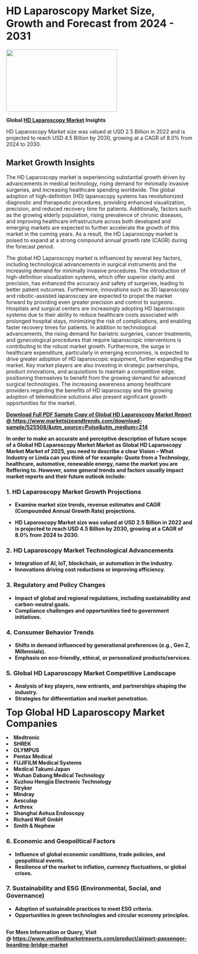 <H1>HD Laparoscopy Market Size, Growth and Forecast from 2024 - 2031</H1><img class="aligncenter size-medium wp-image-584254" src="https://thirdeyenews.in/wp-content/uploads/2024/09/Global-Market-Research-300x168.jpeg" alt="" width="300" height="168" /><p><strong>Global&nbsp;<a href="https://www.marketsizeandtrends.com/download-sample/525508/&amp;utm_source=Pulse&amp;utm_medium=214">HD Laparoscopy Market</a> Insights</strong></p><p>HD Laparoscopy Market size was valued at USD 2.5 Billion in 2022 and is projected to reach USD 4.5 Billion by 2030, growing at a CAGR of 8.0% from 2024 to 2030.</p><p><h2>Market Growth Insights</h2> <p>The HD Laparoscopy market is experiencing substantial growth driven by advancements in medical technology, rising demand for minimally invasive surgeries, and increasing healthcare spending worldwide. The global adoption of high-definition (HD) laparoscopy systems has revolutionized diagnostic and therapeutic procedures, providing enhanced visualization, precision, and reduced recovery time for patients. Additionally, factors such as the growing elderly population, rising prevalence of chronic diseases, and improving healthcare infrastructure across both developed and emerging markets are expected to further accelerate the growth of this market in the coming years. As a result, the HD Laparoscopy market is poised to expand at a strong compound annual growth rate (CAGR) during the forecast period.</p> <p><strong><a href="#"></a></strong></p> <p>The global HD Laparoscopy market is influenced by several key factors, including technological advancements in surgical instruments and the increasing demand for minimally invasive procedures. The introduction of high-definition visualization systems, which offer superior clarity and precision, has enhanced the accuracy and safety of surgeries, leading to better patient outcomes. Furthermore, innovations such as 3D laparoscopy and robotic-assisted laparoscopy are expected to propel the market forward by providing even greater precision and control to surgeons. Hospitals and surgical centers are increasingly adopting HD laparoscopic systems due to their ability to reduce healthcare costs associated with prolonged hospital stays, minimizing the risk of complications, and enabling faster recovery times for patients. In addition to technological advancements, the rising demand for bariatric surgeries, cancer treatments, and gynecological procedures that require laparoscopic interventions is contributing to the robust market growth. Furthermore, the surge in healthcare expenditure, particularly in emerging economies, is expected to drive greater adoption of HD laparoscopic equipment, further expanding the market. Key market players are also investing in strategic partnerships, product innovations, and acquisitions to maintain a competitive edge, positioning themselves to benefit from the growing demand for advanced surgical technologies. The increasing awareness among healthcare providers regarding the benefits of HD laparoscopy and the growing adoption of telemedicine solutions also present significant growth opportunities for the market. <p><strong><a href="#"></p><p><span class=""><strong>Download Full PDF Sample Copy of Global HD Laparoscopy Market Report</strong> @ <a href="https://www.marketsizeandtrends.com/download-sample/525508/&amp;utm_source=Pulse&amp;utm_medium=214" target="_blank">https://www.marketsizeandtrends.com/download-sample/525508/&amp;utm_source=Pulse&amp;utm_medium=214</a></span></p><p>In order to make an accurate and perceptive description of future scope of a Global&nbsp;HD Laparoscopy Market Market as Global&nbsp;HD Laparoscopy Market Market of 2025, you need to describe a clear Vision &ndash; What Industry or Linda can you think of for example: Quote from a Technology, healthcare, automotive, renewable energy, name the market you are Reffering to. However, some general trends and factors usually impact market reports and their future outlook include:</p><h3>1.&nbsp;<strong>HD Laparoscopy Market Growth Projections</strong></h3><ul><li>Examine market size trends, revenue estimates and CAGR (Compounded Annual Growth Rate) projections.</li><li><p>HD Laparoscopy Market size was valued at USD 2.5 Billion in 2022 and is projected to reach USD 4.5 Billion by 2030, growing at a CAGR of 8.0% from 2024 to 2030.</p></li></ul><h3>2.&nbsp;<strong>HD Laparoscopy Market Technological Advancements</strong></h3><ul><li>Integration of AI, IoT, blockchain, or automation in the industry.</li><li>Innovations driving cost reductions or improving efficiency.</li></ul><h3>3.&nbsp;<strong>Regulatory and Policy Changes</strong></h3><ul><li>Impact of global and regional regulations, including sustainability and carbon-neutral goals.</li><li>Compliance challenges and opportunities tied to government initiatives.</li></ul><h3>4.&nbsp;<strong>Consumer Behavior Trends</strong></h3><ul><li>Shifts in demand influenced by generational preferences (e.g., Gen Z, Millennials).</li><li>Emphasis on eco-friendly, ethical, or personalized products/services.</li></ul><h3>5.&nbsp;<strong>Global HD Laparoscopy Market Competitive Landscape</strong></h3><ul><li>Analysis of key players, new entrants, and partnerships shaping the industry.</li><li>Strategies for differentiation and market penetration.</li></ul><p data-pm-slice="1 1 []"><span style="color: inherit; font-family: inherit; font-size: 25px;">Top Global HD Laparoscopy Market Companies</span></p><div class="" data-test-id=""><p><li>Medtronic</li><li> SHREK</li><li> OLYMPUS</li><li> Pentax Medical</li><li> FUJIFILM Medical Systems</li><li> Medical Takumi Japan</li><li> Wuhan Dabang Medical Technology</li><li> Xuzhou Hengjia Electronic Technology</li><li> Stryker</li><li> Mindray</li><li> Aesculap</li><li> Arthrex</li><li> Shanghai Aohua Endoscopy</li><li> Richard Wolf GmbH</li><li> Smith & Nephew</li></p></div><h3>6.&nbsp;<strong>Economic and Geopolitical Factors</strong></h3><ul><li>Influence of global economic conditions, trade policies, and geopolitical events.</li><li>Resilience of the market to inflation, currency fluctuations, or global crises.</li></ul><h3>7.&nbsp;<strong>Sustainability and ESG (Environmental, Social, and Governance)</strong></h3><ul><li>Adoption of sustainable practices to meet ESG criteria.</li><li>Opportunities in green technologies and circular economy principles.</li></ul><h2><strong style="font-size: 14px;">For More Information or Query, Visit @&nbsp;</strong><a style="background-color: #ffffff; font-size: 14px;" href="https://www.marketsizeandtrends.com/report/hd-laparoscopy-market/" target="_blank">https://www.verifiedmarketreports.com/product/airport-passenger-boarding-bridge-market</a></h2>
